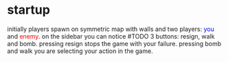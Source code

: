# startup
initially players spawn on symmetric map with walls and two players: <span style="color: blue;">you</span> and <span style="color: red;">enemy</span>. on the sidebar you can notice #TODO 3 buttons: resign, walk and bomb. pressing resign stops the game with your failure. pressing bomb and walk you are selecting your action in the game.